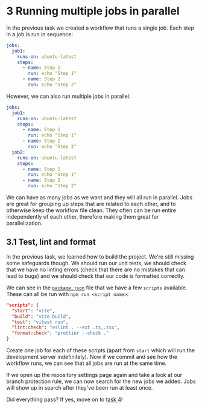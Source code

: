 # 3 Running multiple jobs in parallel

In the previous task we created a workflow that runs a single job.
Each step in a job is run in sequence:

```yaml
jobs:
  job1:
    runs-on: ubuntu-latest
    steps:
      - name: Step 1
        run: echo "Step 1"
      - name: Step 2
        run: echo "Step 2"
```

However, we can also run multiple jobs in parallel:

```yaml
jobs:
  job1:
    runs-on: ubuntu-latest
    steps:
      - name: Step 1
        run: echo "Step 1"
      - name: Step 2
        run: echo "Step 2"
  job2:
    runs-on: ubuntu-latest
    steps:
      - name: Step 1
        run: echo "Step 1"
      - name: Step 2
        run: echo "Step 2"
```

We can have as many jobs as we want and they will all run in parallel.
Jobs are great for grouping up steps that are related to each other, and to otherwise keep the workflow file clean.
They often can be run entire independently of each other, therefore making them great for parallelization.

## 3.1 Test, lint and format

In the previous task, we learned how to build the project.
We're still missing some safeguards though.
We should run our unit tests, we should check that we have no linting errors (check that there are no mistakes that can lead to bugs) and we should check that our code is formatted correctly.

We can see in the [`package.json`](../../package.json) file that we have a few `scripts` available.
These can all be run with `npm run <script name>`:

```json
"scripts": {
  "start": "vite",
  "build": "vite build",
  "test": "vitest run",
  "lint:check": "eslint . --ext .ts,.tsx",
  "format:check": "prettier --check ."
}
```

Create one job for each of these scripts (apart from `start` which will run the development server indefinitely).
Now if we commit and see how the workflow runs, we can see that all jobs are run at the same time.

If we open up the repository settings page again and take a look at our branch protection rule, we can now search for the new jobs we added.
Jobs will show up in search after they've been run at least once.

Did everything pass?
If yes, move on to [task 4](../4/README.md)!
